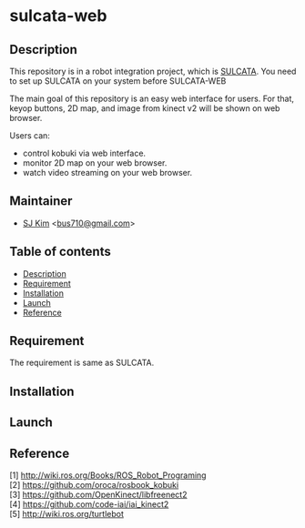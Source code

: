 # sulcata-web

## Description
This repository is in a robot integration project, which is [SULCATA](http://github.com/bus710/sulcata). You need to set up SULCATA on your system before SULCATA-WEB    

The main goal of this repository is an easy web interface for users. For that, keyop buttons, 2D map, and image from kinect v2 will be shown on web browser.  

Users can:  
- control kobuki via web interface.
- monitor 2D map on your web browser.
- watch video streaming on your web browser.

## Maintainer
- [SJ Kim](http://bus710.net) <<bus710@gmail.com>>

## Table of contents
- [Description](#description)
- [Requirement](#requirement)
- [Installation](#installation)
- [Launch](#launch)
- [Reference](#reference)

## Requirement
The requirement is same as SULCATA.

## Installation

## Launch

## Reference
[1] http://wiki.ros.org/Books/ROS_Robot_Programing   
[2] https://github.com/oroca/rosbook_kobuki  
[3] https://github.com/OpenKinect/libfreenect2  
[4] https://github.com/code-iai/iai_kinect2  
[5] http://wiki.ros.org/turtlebot  



